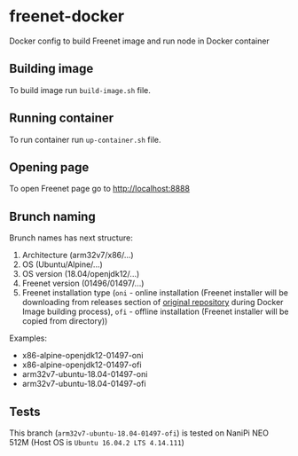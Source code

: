 # freenet-docker

Docker config to build Freenet image and run node in Docker container

## Building image

To build image run `build-image.sh` file.

## Running container

To run container run `up-container.sh` file.

## Opening page

To open Freenet page go to [http://localhost:8888](http://localhost:8888)

## Brunch naming

Brunch names has next structure:

1. Architecture (arm32v7/x86/...)
2. OS (Ubuntu/Alpine/...)
3. OS version (18.04/openjdk12/...)
4. Freenet version (01496/01497/...)
5. Freenet installation type (`oni` - online installation (Freenet installer will be downloading from releases section of [original repository](https://github.com/hyphanet/fred) during Docker Image building process), `ofi` - offline installation (Freenet installer will be copied from directory))

Examples:
* x86-alpine-openjdk12-01497-oni
* x86-alpine-openjdk12-01497-ofi
* arm32v7-ubuntu-18.04-01497-oni
* arm32v7-ubuntu-18.04-01497-ofi

## Tests

This branch (`arm32v7-ubuntu-18.04-01497-ofi`) is tested on NaniPi NEO 512M (Host OS is `Ubuntu 16.04.2 LTS 4.14.111`)